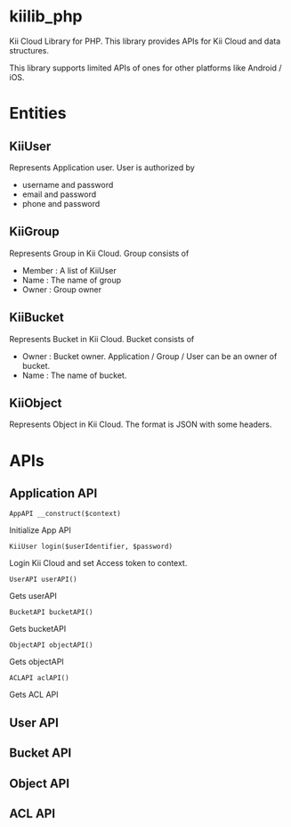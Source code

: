 kiilib_php
==========

Kii Cloud Library for PHP. This library provides APIs for Kii Cloud and data structures.

This library supports limited APIs of ones for other platforms like Android / iOS. 

Entities
========

KiiUser
-------
Represents Application user. User is authorized by 
- username and password
- email and password
- phone and password

KiiGroup
--------
Represents Group in Kii Cloud. Group consists of 
- Member : A list of KiiUser
- Name : The name of group
- Owner : Group owner

KiiBucket
---------
Represents Bucket in Kii Cloud. Bucket consists of 
- Owner : Bucket owner. Application / Group / User can be an owner of bucket. 
- Name : The name of bucket.

KiiObject
---------
Represents Object in Kii Cloud. The format is JSON with some headers. 

APIs
====

Application API
---------------
```
AppAPI __construct($context)
```
Initialize App API

```
KiiUser login($userIdentifier, $password)
```
Login Kii Cloud and set Access token to context. 

```
UserAPI userAPI()
```
Gets userAPI

```
BucketAPI bucketAPI()
```
Gets bucketAPI

```
ObjectAPI objectAPI()
```
Gets objectAPI

```
ACLAPI aclAPI()
```
Gets ACL API

User API
--------

Bucket API
----------

Object API
----------

ACL API
-------



